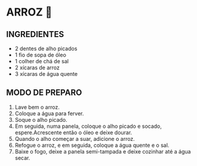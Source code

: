 # 							ARROZ :rice:

## INGREDIENTES

- 2 dentes de alho picados
- 1 fio de sopa de óleo
- 1 colher de chá de sal
- 2 xícaras de arroz
- 3 xícaras de água quente





## MODO DE PREPARO

1. Lave bem o arroz.
2. Coloque a água para ferver.
3. Soque o alho picado.
4. Em seguida, numa panela, coloque o alho picado e socado, espere.Acrescente então o óleo e deixe dourar.
5. Quando o alho começar a suar, adicione o arroz.
6. Refogue o arroz, e em seguida, coloque a água quente e o sal.
7. Baixe o fogo, deixe a panela semi-tampada e deixe cozinhar até a água secar.